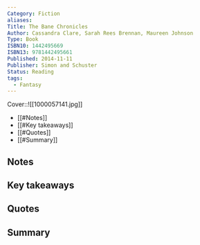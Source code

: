 ```yaml
---
Category: Fiction
aliases: 
Title: The Bane Chronicles
Author: Cassandra Clare, Sarah Rees Brennan, Maureen Johnson
Type: Book
ISBN10: 1442495669
ISBN13: 9781442495661
Published: 2014-11-11
Publisher: Simon and Schuster
Status: Reading
tags:
  - Fantasy
---
```



Cover::![[1000057141.jpg]]

- [[#Notes]]
- [[#Key takeaways]]
- [[#Quotes]]
- [[#Summary]]

## Notes

## Key takeaways

## Quotes

## Summary
